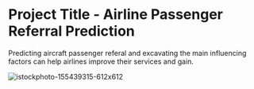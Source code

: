 # Project Title - Airline Passenger Referral Prediction 
Predicting aircraft passenger referal and excavating the main influencing factors can help airlines improve their services and gain.

![istockphoto-155439315-612x612](https://user-images.githubusercontent.com/88886118/216584713-1faca81c-ec0e-4b77-87c3-7f73e85fa8bc.jpeg_)

